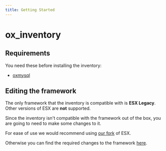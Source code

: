 ```yaml
---
title: Getting Started
---
```


# ox_inventory

## Requirements

You need these before installing the inventory:

- [oxmysql](https://github.com/overextended/oxmysql)

## Editing the framework

The only framework that the inventory is compatible with is **ESX Legacy**. Other versions of ESX are **not** supported.

Since the inventory isn't compatible with the framework out of the box, you are going to need to make some changes to it.

For ease of use we would recommend using [our fork]() of ESX.

Otherwise you can find the required changes to the framework [here]().
